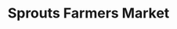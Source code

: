 ---
title: "Sprouts Farmers Market"
url: /albuquerque/sprouts-farmers-market-corrales-road-northwest/
shop: Supermarkt
---